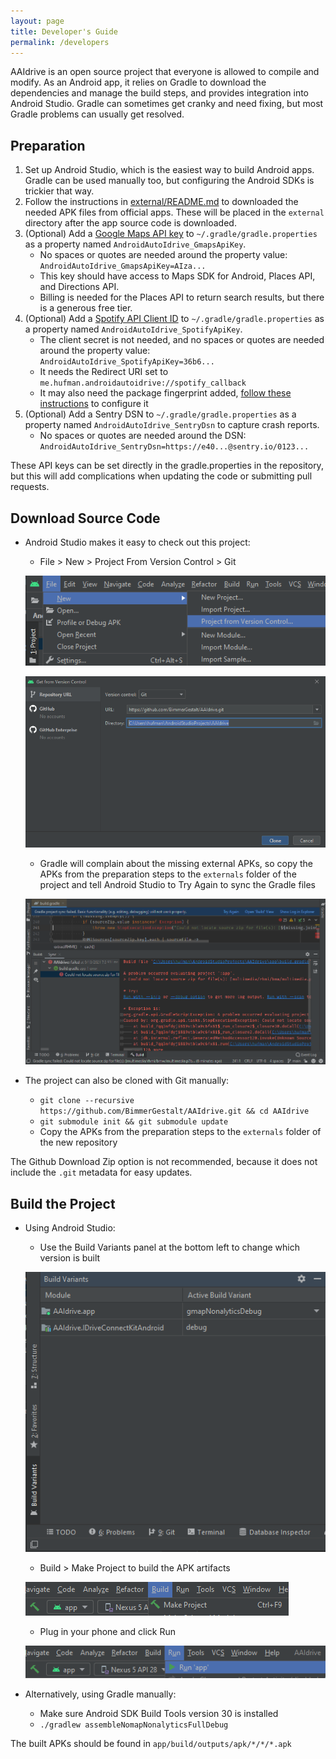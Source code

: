 ```yaml
---
layout: page
title: Developer's Guide
permalink: /developers
---
```


AAIdrive is an open source project that everyone is allowed to compile and modify.
As an Android app, it relies on Gradle to download the dependencies and manage the build steps, and provides integration into Android Studio.
Gradle can sometimes get cranky and need fixing, but most Gradle problems can usually get resolved.

## Preparation

1. Set up Android Studio, which is the easiest way to build Android apps. Gradle can be used manually too, but configuring the Android SDKs is trickier that way.
2. Follow the instructions in [external/README.md](https://github.com/BimmerGestalt/AAIdrive/tree/main/external) to downloaded the needed APK files from official apps. These will be placed in the `external` directory after the app source code is downloaded.
3. (Optional) Add a [Google Maps API key](https://developers.google.com/maps/documentation/android-sdk/signup) to `~/.gradle/gradle.properties` as a property named `AndroidAutoIdrive_GmapsApiKey`.
    - No spaces or quotes are needed around the property value: `AndroidAutoIdrive_GmapsApiKey=AIza...`
    - This key should have access to Maps SDK for Android, Places API, and Directions API.
    - Billing is needed for the Places API to return search results, but there is a generous free tier.
4. (Optional) Add a [Spotify API Client ID](https://developer.spotify.com/dashboard/) to `~/.gradle/gradle.properties` as a property named `AndroidAutoIdrive_SpotifyApiKey`.
    - The client secret is not needed, and no spaces or quotes are needed around the property value: `AndroidAutoIdrive_SpotifyApiKey=36b6...`
    - It needs the Redirect URI set to `me.hufman.androidautoidrive://spotify_callback`
    - It may also need the package fingerprint added, [follow these instructions](https://developer.spotify.com/documentation/android/quick-start/) to configure it
5. (Optional) Add a Sentry DSN to `~/.gradle/gradle.properties` as a property named `AndroidAutoIdrive_SentryDsn` to capture crash reports.
    - No spaces or quotes are needed around the DSN: `AndroidAutoIdrive_SentryDsn=https://e40...@sentry.io/0123...`

These API keys can be set directly in the gradle.properties in the repository, but this will add complications when updating the code or submitting pull requests.

## Download Source Code

  - Android Studio makes it easy to check out this project:
    - File > New > Project From Version Control > Git

    ![Import Project Menu](images/developer-importproject.png)

    ![Import Project Wizard](images/developer-repourl.png)

    - Gradle will complain about the missing external APKs, so copy the APKs from the preparation steps to the `externals` folder of the project and tell Android Studio to Try Again to sync the Gradle files

    ![External Dependencies Missing Error](images/developer-externalmissing.png)

  - The project can also be cloned with Git manually:
    - `git clone --recursive https://github.com/BimmerGestalt/AAIdrive.git && cd AAIdrive`
    - `git submodule init && git submodule update`
    - Copy the APKs from the preparation steps to the `externals` folder of the new repository

The Github Download Zip option is not recommended, because it does not include the `.git` metadata for easy updates.

## Build the Project
  - Using Android Studio:
    - Use the Build Variants panel at the bottom left to change which version is built

    ![Build Variants panel](images/developer-variants.png)

    - Build > Make Project to build the APK artifacts

    ![Build Menu](images/developer-buildmenu.png)

    - Plug in your phone and click Run

    ![Build Menu](images/developer-runmenu.png)

  - Alternatively, using Gradle manually:
    - Make sure Android SDK Build Tools version 30 is installed
    - `./gradlew assembleNomapNonalyticsFullDebug`
    
The built APKs should be found in `app/build/outputs/apk/*/*/*.apk`
